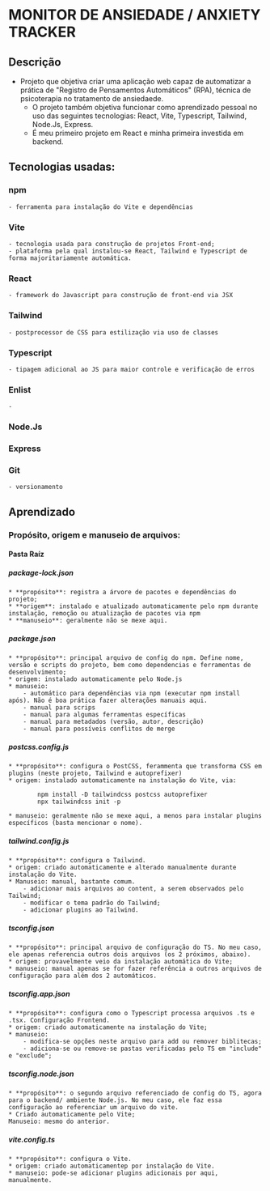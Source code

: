 # MONITOR DE ANSIEDADE / ANXIETY TRACKER

## Descrição
* Projeto que objetiva criar uma aplicação web capaz de automatizar a prática de "Registro de Pensamentos Automáticos" (RPA), técnica de psicoterapia no tratamento de ansiedaede.
    - O projeto também objetiva funcionar como aprendizado pessoal no uso das seguintes tecnologias: React, Vite, Typescript, Tailwind, Node.Js, Express.
    - É meu primeiro projeto em React e minha primeira investida em backend.

## Tecnologias usadas:

### npm
    - ferramenta para instalação do Vite e dependências

### Vite
    - tecnologia usada para construção de projetos Front-end;
    - plataforma pela qual instalou-se React, Tailwind e Typescript de forma majoritariamente automática.

### React
    - framework do Javascript para construção de front-end via JSX

### Tailwind
    - postprocessor de CSS para estilização via uso de classes

### Typescript
    - tipagem adicional ao JS para maior controle e verificação de erros

### Enlist
    - 

### Node.Js

### Express

### Git
    - versionamento





## Aprendizado


### Propósito, origem e manuseio de arquivos:

#### Pasta Raíz

##### package-lock.json
    * **propósito**: registra a árvore de pacotes e dependências do projeto;
    * **origem**: instalado e atualizado automaticamente pelo npm durante instalação, remoção ou atualização de pacotes via npm
    * **manuseio**: geralmente não se mexe aqui.

##### package.json
    * **propósito**: principal arquivo de config do npm. Define nome, versão e scripts do projeto, bem como dependencias e ferramentas de desenvolvimento;
    * origem: instalado automaticamente pelo Node.js
    * manuseio: 
        - automático para dependências via npm (executar npm install após). Não é boa prática fazer alterações manuais aqui.
        - manual para scrips
        - manual para algumas ferramentas específicas
        - manual para metadados (versão, autor, descrição)
        - manual para possíveis conflitos de merge

##### postcss.config.js
    * **propósito**: configura o PostCSS, ferammenta que transforma CSS em plugins (neste projeto, Tailwind e autoprefixer)
    * origem: instalado automaticamente na instalação do Vite, via:

```console
        npm install -D tailwindcss postcss autoprefixer
        npx tailwindcss init -p
```
    * manuseio: geralmente não se mexe aqui, a menos para instalar plugins específicos (basta mencionar o nome).

##### tailwind.config.js
    * **propósito**: configura o Tailwind.
    * origem: criado automaticamente e alterado manualmente durante instalação do Vite.
    * Manuseio: manual, bastante comum.
        - adicionar mais arquivos ao content, a serem observados pelo Tailwind;
        - modificar o tema padrão do Tailwind;
        - adicionar plugins ao Tailwind.

##### tsconfig.json
    * **propósito**: principal arquivo de configuração do TS. No meu caso, ele apenas referencia outros dois arquivos (os 2 próximos, abaixo).
    * origem: provavelmente veio da instalação automática do Vite;
    * manuseio: manual apenas se for fazer referência a outros arquivos de configuração para além dos 2 automáticos.

##### tsconfig.app.json
    * **propósito**: configura como o Typescript processa arquivos .ts e .tsx. Configuração Frontend.
    * origem: criado automaticamente na instalação do Vite;
    * manuseio:
        - modifica-se opções neste arquivo para add ou remover biblitecas;
        - adiciona-se ou remove-se pastas verificadas pelo TS em "include" e "exclude";

##### tsconfig.node.json
    * **propósito**: o segundo arquivo referenciado de config do TS, agora para o backend/ ambiente Node.js. No meu caso, ele faz essa configuração ao referenciar um arquivo do vite.
    * Criado automaticamente pelo Vite;
    Manuseio: mesmo do anterior.

##### vite.config.ts
    * **propósito**: configura o Vite.
    * origem: criado automaticamentep por instalação do Vite.
    * manuseio: pode-se adicionar plugins adicionais por aqui, manualmente.